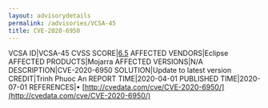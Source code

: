 ```yaml
---
layout: advisorydetails
permalink: /advisories/VCSA-45
title: CVE-2020-6950
---
```

VCSA ID|VCSA-45
CVSS SCORE|[6.5](https://nvd.nist.gov/vuln-metrics/cvss/v3-calculator?calculator&version=3.0&vector=(CVSS:3.1/AV:N/AC:L/PR:N/UI:R/S:U/C:H/I:N/A:N))
AFFECTED VENDORS|Eclipse
AFFECTED PRODUCTS|Mojarra
AFFECTED VERSIONS|N/A
DESCRIPTION|CVE-2020-6950
SOLUTION|Update to latest version
CREDIT|Trinh Phuoc An
REPORT TIME|2020-04-01
PUBLISHED TIME|2020-07-01
REFERENCES|&#8226; [http://cvedata.com/cve/CVE-2020-6950/](http://cvedata.com/cve/CVE-2020-6950/)
